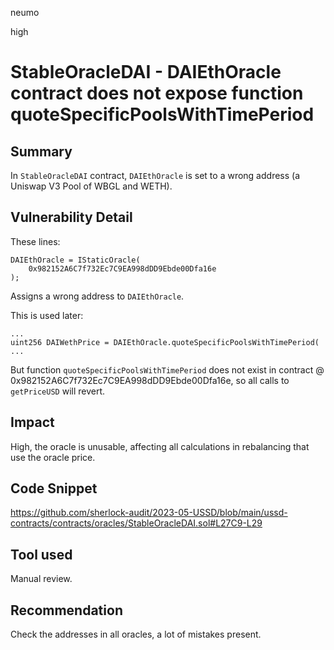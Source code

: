 neumo

high

# StableOracleDAI - DAIEthOracle contract does not expose function quoteSpecificPoolsWithTimePeriod

## Summary
In `StableOracleDAI` contract, `DAIEthOracle` is set to a wrong address (a Uniswap V3 Pool of WBGL and WETH).

## Vulnerability Detail
These lines:
```solidity
DAIEthOracle = IStaticOracle(
	0x982152A6C7f732Ec7C9EA998dDD9Ebde00Dfa16e
);
```
Assigns a wrong address to `DAIEthOracle`. 

This is used later:

```solidity
...
uint256 DAIWethPrice = DAIEthOracle.quoteSpecificPoolsWithTimePeriod(
...
```

But function `quoteSpecificPoolsWithTimePeriod` does not exist in contract @ 0x982152A6C7f732Ec7C9EA998dDD9Ebde00Dfa16e, so all calls to `getPriceUSD` will revert.

## Impact
High, the oracle is unusable, affecting all calculations in rebalancing that use the oracle price.

## Code Snippet
https://github.com/sherlock-audit/2023-05-USSD/blob/main/ussd-contracts/contracts/oracles/StableOracleDAI.sol#L27C9-L29

## Tool used
Manual review.


## Recommendation
Check the addresses in all oracles, a lot of mistakes present.
